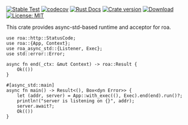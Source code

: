 [![Stable Test](https://github.com/Hexilee/roa/workflows/Stable%20Test/badge.svg)](https://github.com/Hexilee/roa/actions)
[![codecov](https://codecov.io/gh/Hexilee/roa/branch/master/graph/badge.svg)](https://codecov.io/gh/Hexilee/roa)
[![Rust Docs](https://docs.rs/roa-async-std/badge.svg)](https://docs.rs/roa-async-std)
[![Crate version](https://img.shields.io/crates/v/roa-async-std.svg)](https://crates.io/crates/roa-async-std)
[![Download](https://img.shields.io/crates/d/roa-async-std.svg)](https://crates.io/crates/roa-async-std)
[![License: MIT](https://img.shields.io/badge/License-MIT-yellow.svg)](https://github.com/Hexilee/roa/blob/master/LICENSE)

This crate provides async-std-based runtime and acceptor for roa.

```rust,no_run
use roa::http::StatusCode;
use roa::{App, Context};
use roa_async_std::{Listener, Exec};
use std::error::Error;

async fn end(_ctx: &mut Context) -> roa::Result {
    Ok(())
}

#[async_std::main]
async fn main() -> Result<(), Box<dyn Error>> {
    let (addr, server) = App::with_exec((), Exec).end(end).run()?;
    println!("server is listening on {}", addr);
    server.await?;
    Ok(())
}
```
